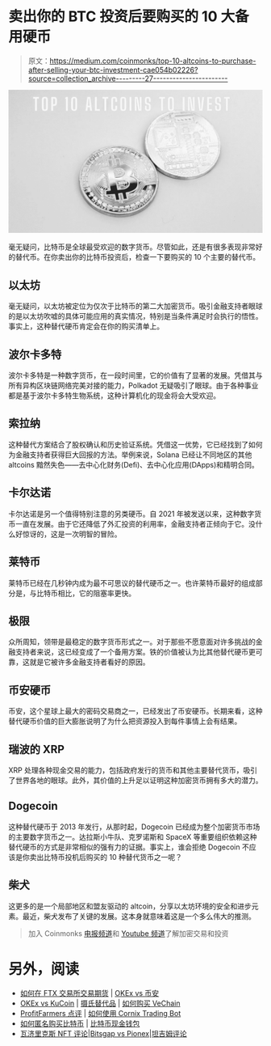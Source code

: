 # 卖出你的 BTC 投资后要购买的 10 大备用硬币

> 原文：<https://medium.com/coinmonks/top-10-altcoins-to-purchase-after-selling-your-btc-investment-cae054b02226?source=collection_archive---------27----------------------->

![](img/1965ad0d5328ab05006bee193183201e.png)

毫无疑问，比特币是全球最受欢迎的数字货币。尽管如此，还是有很多表现非常好的替代币。在你卖出你的比特币投资后，检查一下要购买的 10 个主要的替代币。

## 以太坊

毫无疑问，以太坊被定位为仅次于比特币的第二大加密货币。吸引金融支持者眼球的是以太坊吹嘘的具体可能应用的真实情况，特别是当条件满足时会执行的悟性。事实上，这种替代硬币肯定会在你的购买清单上。

## 波尔卡多特

波尔卡多特是一种数字货币，在一段时间里，它的价值有了显著的发展。凭借其与所有异构区块链网络完美对接的能力，Polkadot 无疑吸引了眼球。由于各种事业都是基于波尔卡多特生物系统，这种计算机化的现金将会大受欢迎。

## 索拉纳

这种替代方案结合了股权确认和历史验证系统。凭借这一优势，它已经找到了如何为金融支持者获得巨大回报的方法。举例来说，Solana 已经让不同地区的其他 altcoins 黯然失色——去中心化财务(Defi)、去中心化应用(DApps)和精明合同。

## 卡尔达诺

卡尔达诺是另一个值得特别注意的另类硬币。自 2021 年被发送以来，这种数字货币一直在发展。由于它还降低了外汇投资的利用率，金融支持者正倾向于它。没什么好惊讶的，这是一次明智的冒险。

## 莱特币

莱特币已经在几秒钟内成为最不可思议的替代硬币之一。也许莱特币最好的组成部分是，与比特币相比，它的阻塞率更快。

## 极限

众所周知，领带是最稳定的数字货币形式之一。对于那些不愿意面对许多挑战的金融支持者来说，这已经变成了一个备用方案。铁的价值被认为比其他替代硬币更可靠，这就是它被许多金融支持者看好的原因。

## 币安硬币

币安，这个星球上最大的密码交易商之一，已经发出了币安硬币。长期来看，这种替代硬币价值的巨大膨胀说明了为什么把资源投入到每件事情上会有结果。

## 瑞波的 XRP

XRP 处理各种现金交易的能力，包括政府发行的货币和其他主要替代货币，吸引了世界各地的眼球。此外，其价值的上升足以证明这种加密货币拥有多大的潜力。

## Dogecoin

这种替代硬币于 2013 年发行，从那时起，Dogecoin 已经成为整个加密货币市场的主要数字货币之一。达拉斯小牛队、克罗诺斯和 SpaceX 等重要组织依赖这种替代硬币的方式是非常相似的强有力的证据。事实上，谁会拒绝 Dogecoin 不应该是你卖出比特币投机后购买的 10 种替代货币之一呢？

## 柴犬

这更多的是一个局部地区和盟友驱动的 altcoin，分享以太坊环境的安全和进步元素。最近，柴犬发布了关键的发展。这本身就意味着这是一个多么伟大的推测。

> 加入 Coinmonks [电报频道](https://t.me/coincodecap)和 [Youtube 频道](https://www.youtube.com/c/coinmonks/videos)了解加密交易和投资

# 另外，阅读

*   [如何在 FTX 交易所交易期货](https://coincodecap.com/ftx-futures-trading) | [OKEx vs 币安](https://coincodecap.com/okex-vs-binance)
*   [OKEx vs KuCoin](https://coincodecap.com/okex-kucoin) | [摄氏替代品](https://coincodecap.com/celsius-alternatives) | [如何购买 VeChain](https://coincodecap.com/buy-vechain)
*   [ProfitFarmers 点评](https://coincodecap.com/profitfarmers-review) | [如何使用 Cornix Trading Bot](https://coincodecap.com/cornix-trading-bot)
*   [如何匿名购买比特币](https://coincodecap.com/buy-bitcoin-anonymously) | [比特币现金钱包](https://coincodecap.com/bitcoin-cash-wallets)
*   [瓦济里克斯 NFT 评论](https://coincodecap.com/wazirx-nft-review)|[Bitsgap vs Pionex](https://coincodecap.com/bitsgap-vs-pionex)|[坦吉姆评论](https://coincodecap.com/tangem-wallet-review)